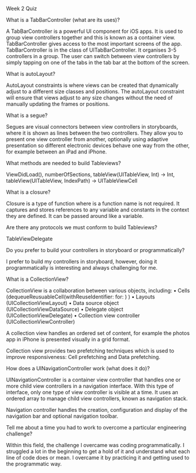 Week 2 Quiz

What is a TabBarController (what are its uses)?

A TabBarController is a powerful UI component for iOS apps. It is used to group view controllers together and this is known as a container view. TabBarController gives access to the most important screens of the app. TabBarController is in the class of UITabBarController. It organises 3-5 controllers in a group. The user can switch between view controllers by simply tapping on one of the tabs in the tab bar at the bottom of the screen. 

What is autoLayout?

AutoLayout constraints is where views can be created that dynamically adjust to a different size classes and positions. The autoLayout constraint will ensure that views adjust to any size changes without the need of manually updating the frames or positions. 

What is a segue?

Segues are visual connectors between view controllers in storyboards, where it is shown as lines between the two controllers. They allow you to present one view controller from another, optionally using adaptive presentation so different electronic devices behave one way from the other, for example between an iPad and iPhone. 

What methods are needed to build Tableviews?

ViewDidLoad(), numberOfSections, tableView(UITableView, Int) -> Int, tableView(UITableView, IndexPath) -> UITableViewCell

What is a closure?

Closure is a type of function where is a function name is not required. It captures and stores references to any variable and constants in the context they are defined. It can be passed around like a variable.

Are there any protocols we must conform to build Tableviews?

TableViewDelegate

Do you prefer to build your controllers in storyboard or programmatically?

I prefer to build my controllers in storyboard, however, doing it programmatically is interesting and always challenging for me. 

What is a CollectionView?

CollectionView is a collaboration between various objects, including:
•	Cells (dequeueReusuableCell(withReuseIdentifier: for: ) )
•	Layouts (UICollectionViewLayout)
•	Data source object (UICollectionViewDataSource)
•	Delegate object (UICollectionViewDelegate)
•	Collection view controller (UICollectionViewController)

A collection view handles an ordered set of content, for example the photos app in iPhone is presented visually in a grid format.

Collection view provides two prefetching techniques which is used to improve responsiveness: Cell prefetching and Data prefetching. 

How does a UINavigationController work (what does it do)?

UINavigationController is a container view controller that handles one or more child view controllers in a navigation interface. With this type of interface, only one type of view controller is visible at a time. It uses an ordered array to manage child view controllers, known as navigation stack.

Navigation controller handles the creation, configuration and display of the navigation bar and optional navigation toolbar. 

Tell me about a time you had to work to overcome a particular engineering challenge?

Within this field, the challenge I overcame was coding programmatically. I struggled a lot in the beginning to get a hold of it and understand what each line of code does or mean. I overcame it by practicing it and getting used to the programmatic way.


